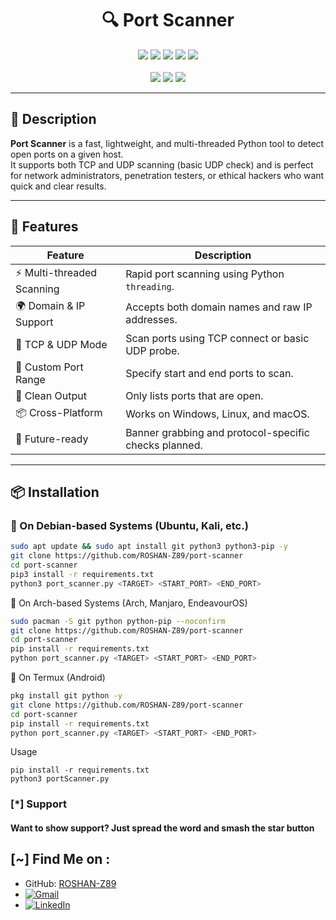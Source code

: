 <h1 align="center">🔍 Port Scanner</h1>

<p align="center">
  <img src="https://img.shields.io/badge/Version-1.0-blue?style=for-the-badge">
  <img src="https://img.shields.io/github/stars/ROSHAN-Z89/port-scanner?style=for-the-badge&color=orange">
  <img src="https://img.shields.io/github/forks/ROSHAN-Z89/port-scanner?style=for-the-badge&color=purple">
  <img src="https://img.shields.io/github/issues/ROSHAN-Z89/port-scanner?style=for-the-badge&color=red">
  <img src="https://img.shields.io/github/license/ROSHAN-Z89/port-scanner?style=for-the-badge&color=blue">
  <br><br>
  <img src="https://img.shields.io/badge/Author-ROSHAN--Z89-green?style=flat-square">
  <img src="https://img.shields.io/badge/Open%20Source-Yes-cyan?style=flat-square">
  <img src="https://img.shields.io/badge/Written%20In-Python-blue?style=flat-square">
</p>

---

## 🧠 Description

**Port Scanner** is a fast, lightweight, and multi-threaded Python tool to detect open ports on a given host.  
It supports both TCP and UDP scanning (basic UDP check) and is perfect for network administrators, penetration testers, or ethical hackers who want quick and clear results.

---

## 🚀 Features

| Feature | Description |
|--------|-------------|
| ⚡ Multi-threaded Scanning | Rapid port scanning using Python `threading`. |
| 🌍 Domain & IP Support | Accepts both domain names and raw IP addresses. |
| 🔌 TCP & UDP Mode | Scan ports using TCP connect or basic UDP probe. |
| 🎯 Custom Port Range | Specify start and end ports to scan. |
| 📜 Clean Output | Only lists ports that are open. |
| 📦 Cross-Platform | Works on Windows, Linux, and macOS. |
| 🔮 Future-ready | Banner grabbing and protocol-specific checks planned. |

---

## 📦 Installation

### 🔧 On Debian-based Systems (Ubuntu, Kali, etc.)
```bash
sudo apt update && sudo apt install git python3 python3-pip -y
git clone https://github.com/ROSHAN-Z89/port-scanner
cd port-scanner
pip3 install -r requirements.txt
python3 port_scanner.py <TARGET> <START_PORT> <END_PORT>
```
🧪 On Arch-based Systems (Arch, Manjaro, EndeavourOS)
```bash
sudo pacman -S git python python-pip --noconfirm
git clone https://github.com/ROSHAN-Z89/port-scanner
cd port-scanner
pip install -r requirements.txt
python port_scanner.py <TARGET> <START_PORT> <END_PORT>
```
📱 On Termux (Android)
```bash
pkg install git python -y
git clone https://github.com/ROSHAN-Z89/port-scanner
cd port-scanner
pip install -r requirements.txt
python port_scanner.py <TARGET> <START_PORT> <END_PORT>
```
Usage
```
pip install -r requirements.txt
python3 portScanner.py
```

### [*] Support
####  Want to show support? Just spread the word and smash the star button


## [~] Find Me on :

- GitHub: [ROSHAN-Z89](https://github.com/ROSHAN-Z89)
- [![Gmail](https://img.shields.io/badge/Gmail-Rouson%20Das-green?style=for-the-badge&logo=gmail)](mailto:rouson.ece@gmail.com)
- [![LinkedIn](https://img.shields.io/badge/LinkedIn-Rouson%20Das-blue?style=for-the-badge&logo=linkedin)](https://www.linkedin.com/in/rouson-das-563b52284/)
